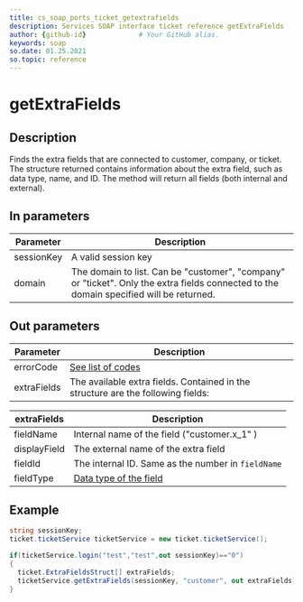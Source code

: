 ```yaml
---
title: cs_soap_ports_ticket_getextrafields
description: Services SOAP interface ticket reference getExtraFields
author: {github-id}             # Your GitHub alias.
keywords: soap
so.date: 01.25.2021
so.topic: reference
---
```


# getExtraFields

## Description

Finds the extra fields that are connected to customer, company, or ticket. The structure returned contains information about the extra field, such as data type, name, and ID. The method will return all fields (both internal and external).

## In parameters

| Parameter | Description |
|---|---|
| sessionKey | A valid session key |
| domain | The domain to list. Can be "customer", "company" or "ticket". Only the extra fields connected to the domain specified will be returned. |

## Out parameters

| Parameter | Description |
|---|---|
| errorCode | [See list of codes][1] |
 extraFields | The available extra fields. Contained in the structure are the following fields: |

| extraFields | Description |
|---|---|
| fieldName | Internal name of the field ("customer.x\_1" )|
| displayField | The external name of the extra field |
| fieldId | The internal ID. Same as the number in `fieldName` |
| fieldType | [Data type of the field][2] |

## Example

```csharp
string sessionKey;
ticket.ticketService ticketService = new ticket.ticketService();

if(ticketService.login("test","test",out sessionKey)=="0")
{
  ticket.ExtraFieldsStruct[] extraFields;
  ticketService.getExtraFields(sessionKey, "customer", out extraFields);
}
```

<!-- Referenced links -->
[1]: ../error-codes.md
[2]: ../field-types.md
